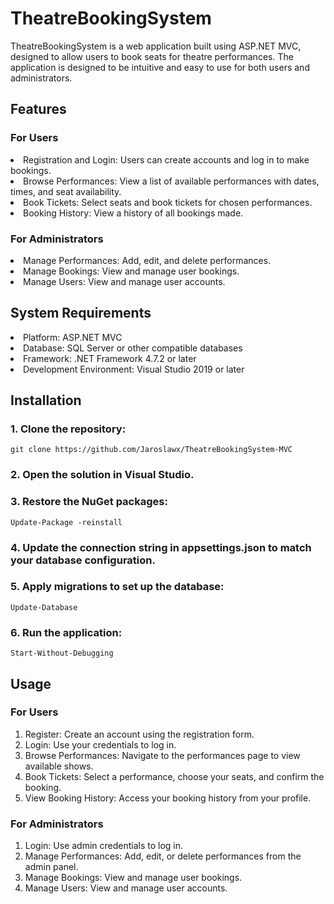 # TheatreBookingSystem

TheatreBookingSystem is a web application built using ASP.NET MVC, designed to allow users to book seats for theatre performances. The application is designed to be intuitive and easy to use for both users and administrators.


## Features

### For Users
<li>Registration and Login: Users can create accounts and log in to make bookings.</li><li>
Browse Performances: View a list of available performances with dates, times, and seat availability.</li><li>
Book Tickets: Select seats and book tickets for chosen performances.</li><li>
Booking History: View a history of all bookings made.</li>

### For Administrators
<li>Manage Performances: Add, edit, and delete performances.</li><li>
Manage Bookings: View and manage user bookings.</li><li>
Manage Users: View and manage user accounts.</li>

## System Requirements
<li>Platform: ASP.NET MVC</li><li>
Database: SQL Server or other compatible databases</li><li>
Framework: .NET Framework 4.7.2 or later</li><li>
Development Environment: Visual Studio 2019 or later</li>


## Installation

### 1. Clone the repository:
```shell
git clone https://github.com/Jaroslawx/TheatreBookingSystem-MVC
```
### 2. Open the solution in Visual Studio.

### 3. Restore the NuGet packages:
```shell
Update-Package -reinstall
```
### 4. Update the connection string in appsettings.json to match your database configuration.

### 5. Apply migrations to set up the database:
```shell
Update-Database
```

### 6. Run the application:
```shell
Start-Without-Debugging
```


## Usage
### For Users
<ol>
<li>Register: Create an account using the registration form.</li><li>
Login: Use your credentials to log in.</li><li>
Browse Performances: Navigate to the performances page to view available shows.</li><li>
Book Tickets: Select a performance, choose your seats, and confirm the booking.</li><li>
View Booking History: Access your booking history from your profile.</li>
</ol>

### For Administrators
<ol>
<li>Login: Use admin credentials to log in.</li><li>
Manage Performances: Add, edit, or delete performances from the admin panel.</li><li>
Manage Bookings: View and manage user bookings.</li><li>
Manage Users: View and manage user accounts.</li>
</ol>
